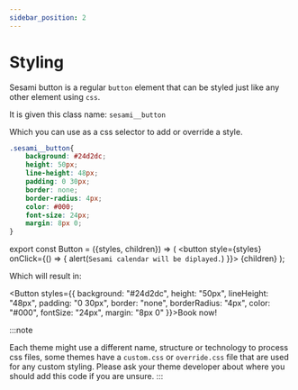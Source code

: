 ```yaml
---
sidebar_position: 2
---
```


# Styling

Sesami button is a regular `button` element that can be styled just like any other element using `css`.

It is given this class name: `sesami__button`

Which you can use as a css selector to add or override a style.

```css title="custom.css"
.sesami__button{
	background: #24d2dc;
	height: 50px;
    line-height: 48px;
    padding: 0 30px;
    border: none;
    border-radius: 4px;
    color: #000;
    font-size: 24px;
    margin: 8px 0;
}
```

export const Button = ({styles, children}) => (
  <button
    style={styles}
    onClick={() => {
      alert(`Sesami calendar will be diplayed.`)
    }}>
    {children}
  </button>
);

Which will result in:

<Button styles={{
	background: "#24d2dc",
	height: "50px",
    lineHeight: "48px",
    padding: "0 30px",
    border: "none",
    borderRadius: "4px",
    color: "#000",
    fontSize: "24px",
    margin: "8px 0"
}}>Book now!</Button>


:::note

Each theme might use a different name, structure or technology to process css files, some themes have a `custom.css` or `override.css` file that are used for any custom styling. Please ask your theme developer about where you should add this code if you are unsure.
:::